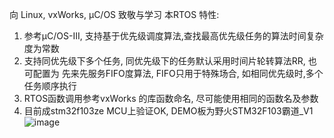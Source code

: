 向 Linux, vxWorks, µC/OS 致敬与学习
本RTOS 特性:
1.  参考µC/OS-III, 支持基于优先级调度算法,查找最高优先级任务的算法时间复杂度为常数
2.  支持同优先级下多个任务, 同优先级下的任务默认采用时间片轮转算法RR, 也可配置为
    先来先服务FIFO度算法, FIFO只用于特殊场合, 如相同优先级时,多个任务顺序执行
3.  RTOS函数调用参考vxWorks 的库函数命名, 尽可能使用相同的函数名及参数
4.  目前成stm32f103ze MCU上验证OK, DEMO板为野火STM32F103霸道_V1
![image](https://github.com/luoqiaofa/luos/assets/11310157/39af0ec2-21f6-49de-87ff-7ca27ae1c790)
